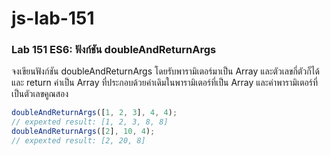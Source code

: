 # js-lab-151
### Lab 151 ES6: ฟังก์ชัน doubleAndReturnArgs
จงเขียนฟังก์ชัน doubleAndReturnArgs โดยรับพารามิเตอร์มาเป็น Array และตัวเลขกี่ตัวก็ได้ และ return ค่าเป็น Array ที่ประกอบด้วยค่าเดิมในพารามิเตอร์ที่เป็น Array และค่าพารามิเตอร์ที่เป็นตัวเลขคูณสอง

```JavaScript
doubleAndReturnArgs([1, 2, 3], 4, 4); 
// expexted result: [1, 2, 3, 8, 8]
doubleAndReturnArgs([2], 10, 4); 
// expexted result: [2, 20, 8]
```
